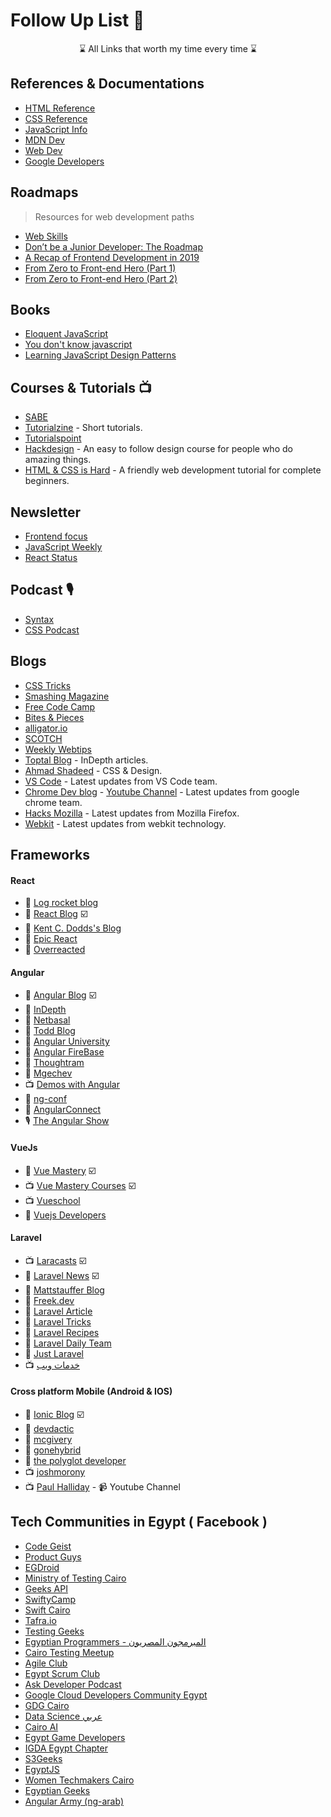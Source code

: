 # Follow Up List 📌

<p align="center">
⌛ All Links that worth my time every time ⌛
</p>

## References & Documentations

- [HTML Reference](http://htmlreference.io/)
- [CSS Reference](http://cssreference.io/)
- [JavaScript Info](https://javascript.info/)
- [MDN Dev](https://developer.mozilla.org/en-US/)
- [Web Dev](https://web.dev/)
- [Google Developers](https://developers.google.com/web/fundamentals)

## Roadmaps

> Resources for web development paths

- [Web Skills](https://andreasbm.github.io/web-skills/)
- [Don’t be a Junior Developer: The Roadmap](https://zerotomastery.io/blog/dont-be-a-junior-developer-the-roadmap/)
- [A Recap of Frontend Development in 2019](https://levelup.gitconnected.com/a-recap-of-frontend-development-in-2019-1e7d07966d6c)
- [From Zero to Front-end Hero (Part 1)](https://www.freecodecamp.org/news/from-zero-to-front-end-hero-part-1-7d4f7f0bff02/)
- [From Zero to Front-end Hero (Part 2)](https://www.freecodecamp.org/news/from-zero-to-front-end-hero-part-2-adfa4824da9b/)

## Books

- [Eloquent JavaScript](https://eloquentjavascript.net/)
- [You don't know javascript](https://github.com/getify/You-Dont-Know-JS)
- [Learning JavaScript Design Patterns](https://addyosmani.com/resources/essentialjsdesignpatterns/book/)

## Courses & Tutorials 📺

- [SABE](https://sabe.io/)
- [Tutorialzine](https://tutorialzine.com/) - Short tutorials.
- [Tutorialspoint](https://www.tutorialspoint.com/index.htm)
- [Hackdesign](https://hackdesign.org) - An easy to follow design course for people who do amazing things.
- [HTML & CSS is Hard](https://internetingishard.com/html-and-css/) - A friendly web development tutorial for complete beginners.

## Newsletter

- [Frontend focus](https://frontendfoc.us/)
- [JavaScript Weekly](https://javascriptweekly.com/)
- [React Status](https://react.statuscode.com/)

## Podcast 🎙

- [Syntax](https://syntax.fm/)
- [CSS Podcast](https://thecsspodcast.libsyn.com/)

## Blogs

- [CSS Tricks](https://css-tricks.com/)
- [Smashing Magazine](https://www.smashingmagazine.com/)
- [Free Code Camp](https://www.freecodecamp.org/news/)
- [Bites & Pieces](https://blog.bitsrc.io/)
- [alligator.io](https://alligator.io/)
- [SCOTCH](https://scotch.io/)
- [Weekly Webtips](https://www.webtips.dev/)
- [Toptal Blog](https://www.toptal.com/blog) - InDepth articles.
- [Ahmad Shadeed](https://ishadeed.com/) - CSS & Design.
- [VS Code](https://code.visualstudio.com/updates) - Latest updates from VS Code team.
- [Chrome Dev blog](https://developer.chrome.com/blog/) - [Youtube Channel](https://www.youtube.com/channel/UCnUYZLuoy1rq1aVMwx4aTzw) - Latest updates from google chrome team.
- [Hacks Mozilla](https://hacks.mozilla.org/) - Latest updates from Mozilla Firefox.
- [Webkit](https://webkit.org/blog/) - Latest updates from webkit technology.

## Frameworks

#### React

- 📰 [Log rocket blog](https://blog.logrocket.com/)
- 📰 [React Blog](https://reactjs.org/blog/) ☑️
- 📰 [Kent C. Dodds's Blog](https://kentcdodds.com/)
- 📰 [Epic React](https://epicreact.dev/articles)
- 📰 [Overreacted](https://overreacted.io/)

#### Angular

- 📰 [Angular Blog](https://blog.angular.io/) ☑️
- 📰 [InDepth](https://indepth.dev/)
- 📰 [Netbasal](https://netbasal.medium.com/)
- 📰 [Todd Blog](https://ultimatecourses.com/blog/)
- 📰 [Angular University](https://blog.angular-university.io/)
- 📰 [Angular FireBase](https://angularfirebase.com/lessons/)
- 📰 [Thoughtram](https://blog.thoughtram.io/categories/angular)
- 📰 [Mgechev](http://blog.mgechev.com/)
- 📺 [Demos with Angular](https://www.youtube.com/c/DemoswithAngular/videos)
- 📢 [ng-conf](https://www.youtube.com/channel/UCm9iiIfgmVODUJxINecHQkA)
- 📢 [AngularConnect](https://www.youtube.com/channel/UCzrskTiT_ObAk3xBkVxMz5g)
- 🎙 [The Angular Show](https://www.spreaker.com/show/angular-show)

#### VueJs

- 📰 [Vue Mastery](https://medium.com/vue-mastery) ☑️
- 📺 [Vue Mastery Courses](https://www.vuemastery.com/) ☑️
- 📺 [Vueschool](https://vueschool.io/)
- 📰 [Vuejs Developers](https://vuejsdevelopers.com/)

#### Laravel

- 📺 [Laracasts](https://laracasts.com/) ☑️
- 📰 [Laravel News](https://laravel-news.com/) ☑️
- 📰 [Mattstauffer Blog](https://mattstauffer.com/blog/)
- 📰 [Freek.dev](https://freek.dev/)
- 📰 [Laravel Article](https://laravelarticle.com/)
- 📰 [Laravel Tricks](https://laravel-tricks.com/)
- 📰 [Laravel Recipes](http://laravel-recipes.com/)
- 📰 [Laravel Daily Team](https://laraveldaily.com/)
- 📰 [Just Laravel](http://justlaravel.com/)
- 📺 [خدمات ويب](https://5dmat-web.com/)

#### Cross platform Mobile (Android & IOS)

- 📰 [Ionic Blog](http://blog.ionic.io/) ☑️
- 📰 [devdactic](https://devdactic.com/devblog/)
- 📰 [mcgivery](http://mcgivery.com/)
- 📰 [gonehybrid](https://www.gonehybrid.com/)
- 📰 [the polyglot developer](https://www.thepolyglotdeveloper.com/)
- 📺 [joshmorony](https://www.youtube.com/c/JoshuaMorony/featured)
- 📺 [Paul Halliday](https://www.youtube.com/channel/UCYJ9O6X1oFt7YGXpfRwrcWg) - 📹 Youtube Channel

## Tech Communities in Egypt ( Facebook )

- [Code Geist](https://www.facebook.com/CodeGeist.CG/)
- [Product Guys](https://www.facebook.com/ProductGuys/)
- [EGDroid](https://www.facebook.com/egdroid/)
- [Ministry of Testing Cairo](https://www.facebook.com/ministryoftestcairo/)
- [Geeks API](https://www.facebook.com/GeeksAPI/)
- [SwiftyCamp](https://www.facebook.com/SwiftyCamp/)
- [Swift Cairo](https://www.facebook.com/swiftcairo/)
- [Tafra.io](https://www.facebook.com/tafraio/)
- [Testing Geeks](https://www.facebook.com/EGTestingGeeks/)
- [Egyptian Programmers - المبرمجون المصريون](https://www.facebook.com/EgyptianProgrammers/)
- [Cairo Testing Meetup](https://www.facebook.com/cairotestingmeetup/)
- [Agile Club](https://www.facebook.com/TheAgileClub/)
- [Egypt Scrum Club](https://www.facebook.com/egyptscrumclub/)
- [Ask Developer Podcast](https://www.facebook.com/askdeveloper/)
- [Google Cloud Developers Community Egypt](https://www.facebook.com/GCDCEgypt/)
- [GDG Cairo](https://www.facebook.com/GDGCairo/)
- [Data Science عربي](https://www.facebook.com/DataScienceArabi/)
- [Cairo AI](https://www.facebook.com/cairoaicommunity/)
- [Egypt Game Developers](https://www.facebook.com/egyptgamedevs/)
- [IGDA Egypt Chapter](https://www.facebook.com/IGDA.Egypt.Chapter/)
- [S3Geeks](https://www.facebook.com/S3Geeks/)
- [EgyptJS](https://www.facebook.com/EgyptJS/)
- [Women Techmakers Cairo](https://www.facebook.com/WTMCairo/)
- [Egyptian Geeks](https://www.facebook.com/groups/egyptian.geeks)
- [Angular Army (ng-arab)](https://www.facebook.com/groups/angular.army)

